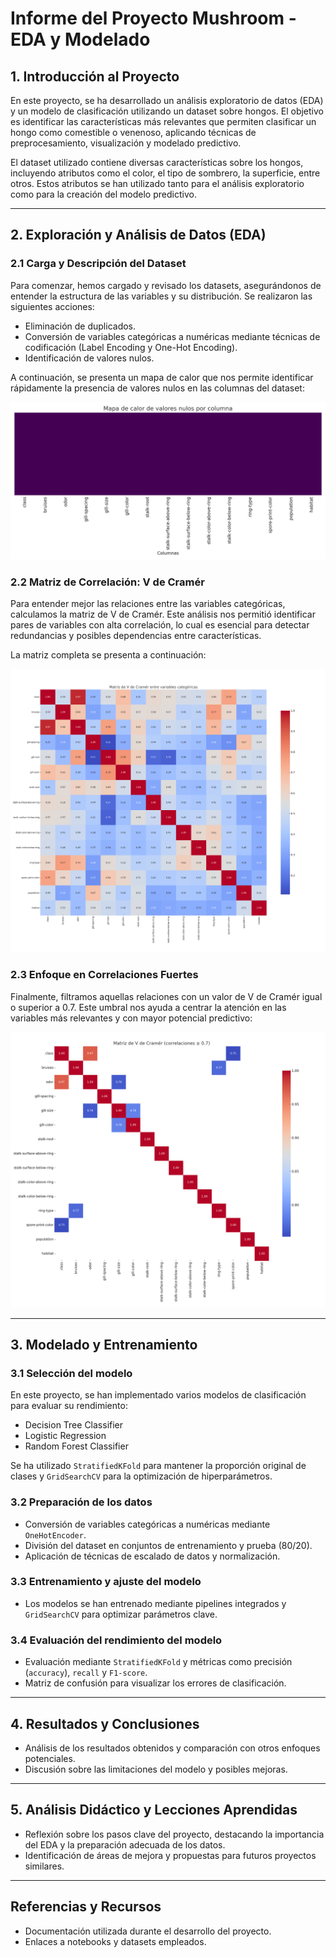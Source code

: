 
# Informe del Proyecto Mushroom - EDA y Modelado

## 1. Introducción al Proyecto

En este proyecto, se ha desarrollado un análisis exploratorio de datos (EDA) y un modelo de clasificación utilizando un dataset sobre hongos. El objetivo es identificar las características más relevantes que permiten clasificar un hongo como comestible o venenoso, aplicando técnicas de preprocesamiento, visualización y modelado predictivo.

El dataset utilizado contiene diversas características sobre los hongos, incluyendo atributos como el color, el tipo de sombrero, la superficie, entre otros. Estos atributos se han utilizado tanto para el análisis exploratorio como para la creación del modelo predictivo.

---

## 2. Exploración y Análisis de Datos (EDA)

### 2.1 Carga y Descripción del Dataset

Para comenzar, hemos cargado y revisado los datasets, asegurándonos de entender la estructura de las variables y su distribución. Se realizaron las siguientes acciones:

- Eliminación de duplicados.
- Conversión de variables categóricas a numéricas mediante técnicas de codificación (Label Encoding y One-Hot Encoding).
- Identificación de valores nulos.

A continuación, se presenta un mapa de calor que nos permite identificar rápidamente la presencia de valores nulos en las columnas del dataset:

![Mapa de calor de valores nulos por columna](static/img/heatmap_nulls.png)

### 2.2 Matriz de Correlación: V de Cramér

Para entender mejor las relaciones entre las variables categóricas, calculamos la matriz de V de Cramér. Este análisis nos permitió identificar pares de variables con alta correlación, lo cual es esencial para detectar redundancias y posibles dependencias entre características.

La matriz completa se presenta a continuación:

![Matriz de V de Cramér entre variables categóricas](static/img/cramers_matrix.png)

### 2.3 Enfoque en Correlaciones Fuertes

Finalmente, filtramos aquellas relaciones con un valor de V de Cramér igual o superior a 0.7. Este umbral nos ayuda a centrar la atención en las variables más relevantes y con mayor potencial predictivo:

![Matriz de V de Cramér (correlaciones ≥ 0.7)](static/img/high_corr_matrix.png)

---

## 3. Modelado y Entrenamiento

### 3.1 Selección del modelo

En este proyecto, se han implementado varios modelos de clasificación para evaluar su rendimiento:

- Decision Tree Classifier
- Logistic Regression
- Random Forest Classifier

Se ha utilizado `StratifiedKFold` para mantener la proporción original de clases y `GridSearchCV` para la optimización de hiperparámetros.

### 3.2 Preparación de los datos

- Conversión de variables categóricas a numéricas mediante `OneHotEncoder`.
- División del dataset en conjuntos de entrenamiento y prueba (80/20).
- Aplicación de técnicas de escalado de datos y normalización.

### 3.3 Entrenamiento y ajuste del modelo

- Los modelos se han entrenado mediante pipelines integrados y `GridSearchCV` para optimizar parámetros clave.

### 3.4 Evaluación del rendimiento del modelo

- Evaluación mediante `StratifiedKFold` y métricas como precisión (`accuracy`), `recall` y `F1-score`.
- Matriz de confusión para visualizar los errores de clasificación.

---

## 4. Resultados y Conclusiones

- Análisis de los resultados obtenidos y comparación con otros enfoques potenciales.
- Discusión sobre las limitaciones del modelo y posibles mejoras.

---

## 5. Análisis Didáctico y Lecciones Aprendidas

- Reflexión sobre los pasos clave del proyecto, destacando la importancia del EDA y la preparación adecuada de los datos.
- Identificación de áreas de mejora y propuestas para futuros proyectos similares.

---

## Referencias y Recursos

- Documentación utilizada durante el desarrollo del proyecto.
- Enlaces a notebooks y datasets empleados.
